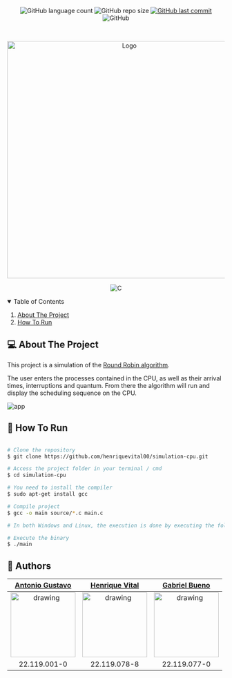 <p align="center">
  <img alt="GitHub language count" src="https://img.shields.io/github/languages/count/henriquevital00/simulation-cpu">

  <img alt="GitHub repo size" src="https://img.shields.io/github/repo-size/henriquevital00/simulation-cpu">
  
  <a href="https://github.com/henriquevital00/simulation-cpu/commits/master">
    <img alt="GitHub last commit" src="https://img.shields.io/github/last-commit/henriquevital00/simulation-cpu">
  </a>
  
   <img alt="GitHub" src="https://img.shields.io/github/license/henriquevital00/simulation-cpu">
</p>

<!-- PROJECT LOGO -->
<br />
<p align="center">
  <a href="https://github.com/henriquevital00/simulation-cpu">
    <img src="https://media.istockphoto.com/vectors/processor-line-vector-icon-for-websites-and-mobile-minimalistic-flat-vector-id924923992?k=20&m=924923992&s=612x612&w=0&h=f6VBiAE96-ZS0rk01UzQnRlPx0sezVgFtqnbdNEJ9tk=" alt="Logo" width="550">
  </a>
</p>

<p align="center">
  <img alt="C" src="https://img.shields.io/badge/C-blue?style=for-the-badge&logo=c&logoColor=white"/>
</p>


<!-- TABLE OF CONTENTS -->
<details open="open">
  <summary>Table of Contents</summary>
  <ol>
    <li>
      <a href="#-about-the-project">About The Project</a>
    </li>
    <li>
      <a href="#-how-to-run">How To Run</a>
    </li>
  </ol>
</details>


<!-- ABOUT THE PROJECT -->
## 💻 About The Project
This project is a simulation of the [Round Robin algorithm](https://www.geeksforgeeks.org/round-robin-scheduling-with-different-arrival-times/).

The user enters the processes contained in the CPU, as well as their arrival times, interruptions and quantum. From there the algorithm will run and display the scheduling sequence on the CPU.

![app](https://github.com/antuniooh/robot-soccer-simulator/blob/master/images/app.gif)


<!-- HOW TO RUN -->
## 🚀 How To Run

```bash

# Clone the repository
$ git clone https://github.com/henriquevital00/simulation-cpu.git

# Access the project folder in your terminal / cmd
$ cd simulation-cpu

# You need to install the compiler
$ sudo apt-get install gcc

# Compile project
$ gcc -o main source/*.c main.c

# In both Windows and Linux, the execution is done by executing the following lines in the terminal, or using an IDE of your choice.

# Execute the binary
$ ./main

```

## 🤖 Authors

[Antonio Gustavo](https://github.com/antuniooh)           |  [Henrique Vital](https://github.com/henriquevital00)           |  [Gabriel Bueno](https://github.com/GabrielBueno200)
:-------------------------:|:-------------------------:|:-------------------------:
<img src="https://avatars.githubusercontent.com/u/51217271?v=4" alt="drawing" width="150"/>  |  <img src="https://avatars.githubusercontent.com/u/48650626?v=4" alt="drawing" width="150"/>| <img src="https://avatars.githubusercontent.com/u/56837996?v=4" alt="drawing" width="150"/>
22.119.001-0 | 22.119.078-8 | 22.119.077-0
